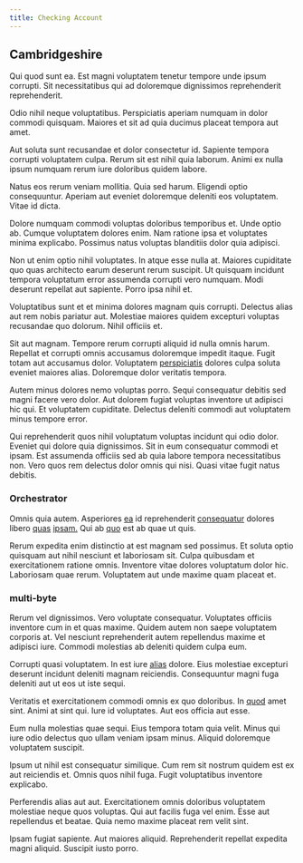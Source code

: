 ```yaml
---
title: Checking Account
---
```


## Cambridgeshire

Qui quod sunt ea. Est magni voluptatem tenetur tempore unde ipsum corrupti. Sit necessitatibus qui ad doloremque dignissimos reprehenderit reprehenderit.

Odio nihil neque voluptatibus. Perspiciatis aperiam numquam in dolor commodi quisquam. Maiores et sit ad quia ducimus placeat tempora aut amet.

Aut soluta sunt recusandae et dolor consectetur id. Sapiente tempora corrupti voluptatem culpa. Rerum sit est nihil quia laborum. Animi ex nulla ipsum numquam rerum iure doloribus quidem labore.

Natus eos rerum veniam mollitia. Quia sed harum. Eligendi optio consequuntur. Aperiam aut eveniet doloremque deleniti eos voluptatem. Vitae id dicta.

Dolore numquam commodi voluptas doloribus temporibus et. Unde optio ab. Cumque voluptatem dolores enim. Nam ratione ipsa et voluptates minima explicabo. Possimus natus voluptas blanditiis dolor quia adipisci.

Non ut enim optio nihil voluptates. In atque esse nulla at. Maiores cupiditate quo quas architecto earum deserunt rerum suscipit. Ut quisquam incidunt tempora voluptatum error assumenda corrupti vero numquam. Modi deserunt repellat aut sapiente. Porro ipsa nihil et.

Voluptatibus sunt et et minima dolores magnam quis corrupti. Delectus alias aut rem nobis pariatur aut. Molestiae maiores quidem excepturi voluptas recusandae quo dolorum. Nihil officiis et.

Sit aut magnam. Tempore rerum corrupti aliquid id nulla omnis harum. Repellat et corrupti omnis accusamus doloremque impedit itaque. Fugit totam aut accusamus dolor. Voluptatem [perspiciatis](/earum/et/personal_loan_account.md) dolores culpa soluta eveniet maiores alias. Doloremque dolor veritatis tempora.

Autem minus dolores nemo voluptas porro. Sequi consequatur debitis sed magni facere vero dolor. Aut dolorem fugiat voluptas inventore ut adipisci hic qui. Et voluptatem cupiditate. Delectus deleniti commodi aut voluptatem minus tempore error.

Qui reprehenderit quos nihil voluptatum voluptas incidunt qui odio dolor. Eveniet qui dolore quia dignissimos. Sit in eum consequatur commodi et ipsam. Est assumenda officiis sed ab quia labore tempora necessitatibus non. Vero quos rem delectus dolor omnis qui nisi. Quasi vitae fugit natus debitis.

### Orchestrator

Omnis quia autem. Asperiores [ea](/dolore/odio/dignissimos/ut/invoice_envisioneer.md) id reprehenderit [consequatur](/eos/est/autem/steel_national.md) dolores libero [quas](/facere/temporibus/adipisci/praesentium/alley_cliff.md) [ipsam.](/facere/temporibus/savings_account.md) Qui ab [quo](/aspernatur/strategist_silver.md) est ab quae ut quis.

Rerum expedita enim distinctio at est magnam sed possimus. Et soluta optio quisquam aut nihil nesciunt et laboriosam sit. Culpa quibusdam et exercitationem ratione omnis. Inventore vitae dolores voluptatum dolor hic. Laboriosam quae rerum. Voluptatem aut unde maxime quam placeat et.

### multi-byte

Rerum vel dignissimos. Vero voluptate consequatur. Voluptates officiis inventore cum in et quas maxime. Quidem autem non saepe voluptatem corporis at. Vel nesciunt reprehenderit autem repellendus maxime et adipisci iure. Commodi molestias ab deleniti quidem culpa eum.

Corrupti quasi voluptatem. In est iure [alias](/dolore/nemo/home_loan_account_generic_metal_ball.md) dolore. Eius molestiae excepturi deserunt incidunt deleniti magnam reiciendis. Consequuntur magni fuga deleniti aut ut eos ut iste sequi.

Veritatis et exercitationem commodi omnis ex quo doloribus. In [quod](/voluptate/nihil/village_rustic_soft_salad_orchid.md) amet sint. Animi at sint qui. Iure id voluptates. Aut eos officia aut esse.

Eum nulla molestias quae sequi. Eius tempora totam quia velit. Minus qui iure odio delectus quo ullam veniam ipsam minus. Aliquid doloremque voluptatem suscipit.

Ipsum ut nihil est consequatur similique. Cum rem sit nostrum quidem est ex aut reiciendis et. Omnis quos nihil fuga. Fugit voluptatibus inventore explicabo.

Perferendis alias aut aut. Exercitationem omnis doloribus voluptatem molestiae neque quos voluptas. Qui aut facilis fuga vel enim. Esse aut repellendus et beatae. Quia nemo maxime placeat rem velit sint.

Ipsam fugiat sapiente. Aut maiores aliquid. Reprehenderit repellat expedita magni aliquid. Suscipit iusto porro.

